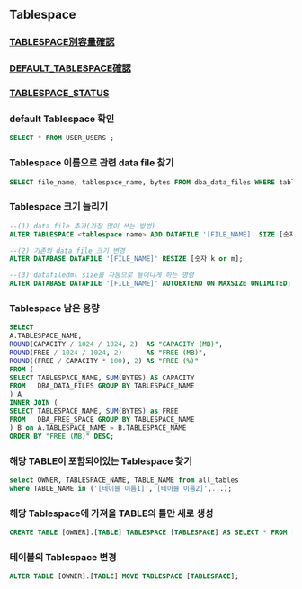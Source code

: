 Tablespace
--
### [TABLESPACE別容量確認](./TABLESPACE別容量確認/README.md)

### [DEFAULT_TABLESPACE確認](./DEFAULT_TABLESPACE確認/README.md)

### [TABLESPACE_STATUS](./TABLESPACE_STATUS/README.md)

### default Tablespace 확인
```sql
SELECT * FROM USER_USERS ;
```

### Tablespace 이름으로 관련 data file 찾기
```sql
SELECT file_name, tablespace_name, bytes FROM dba_data_files WHERE tablespace_name = '[TablespaceName]'
```

### Tablespace 크기 늘리기
```sql
--(1) data file 추가(가장 많이 쓰는 방법)
ALTER TABLESPACE <tablespace name> ADD DATAFILE '[FILE_NAME]' SIZE [숫자 k or m];

--(2) 기존의 data file 크기 변경
ALTER DATABASE DATAFILE '[FILE_NAME]' RESIZE [숫자 k or m];

--(3) datafiledml size를 자동으로 늘어나게 하는 명령
ALTER DATABASE DATAFILE '[FILE_NAME]' AUTOEXTEND ON MAXSIZE UNLIMITED;
```

### Tablespace 남은 용량 
```sql
SELECT
A.TABLESPACE_NAME,
ROUND(CAPACITY / 1024 / 1024, 2)  AS "CAPACITY (MB)",
ROUND(FREE / 1024 / 1024, 2)      AS "FREE (MB)",
ROUND((FREE / CAPACITY * 100), 2) AS "FREE (%)"
FROM (
SELECT TABLESPACE_NAME, SUM(BYTES) AS CAPACITY
FROM   DBA_DATA_FILES GROUP BY TABLESPACE_NAME
) A
INNER JOIN (
SELECT TABLESPACE_NAME, SUM(BYTES) as FREE
FROM   DBA_FREE_SPACE GROUP BY TABLESPACE_NAME
) B on A.TABLESPACE_NAME = B.TABLESPACE_NAME
ORDER BY "FREE (MB)" DESC;
```

### 해당 TABLE이 포함되어있는 Tablespace 찾기
```sql
select OWNER, TABLESPACE_NAME, TABLE_NAME from all_tables
where TABLE_NAME in ('[테이블 이름1]','[테이블 이름2]',...);
```

### 해당 Tablespace에 가져올 TABLE의 틀만 새로 생성
```sql
CREATE TABLE [OWNER].[TABLE] TABLESPACE [TABLESPACE] AS SELECT * FROM [가져올OWNER].[가져올TABLE] WHERE ROWNUM <= 0;
```

### 테이블의 Tablespace 변경
```sql
ALTER TABLE [OWNER].[TABLE] MOVE TABLESPACE [TABLESPACE];
```
